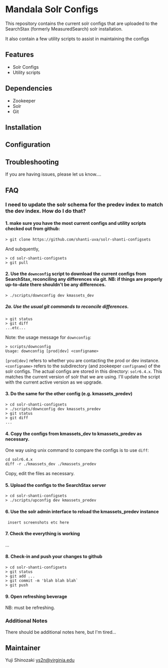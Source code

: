# Mandala Solr Configs

This repository contains the current solr configs that are uploaded to the SearchStax (formerly MeasuredSearch) solr installation.

It also contain a few utility scripts to assist in maintaining the configs

## Features

* Solr Configs
* Utility scripts

## Dependencies

* Zookeeper
* Solr
* Git

## Installation

## Configuration

## Troubleshooting

If you are having issues, please let us know....

## FAQ

### I need to update the solr schema for the predev index to match the dev index. How do I do that?

#### 1. make sure you have the most current configs and utility scripts checked out from github:

```
> git clone https://github.com/shanti-uva/solr-shanti-configsets
```
And subquently,
```
> cd solr-shanti-configsets
> git pull
```

#### 2. Use the `downconfig` script to download the current configs from SearchStax, reconciling any differences via git.  NB: if things are properly up-to-date there shouldn't be any differences.
```
> ./scripts/downconfig dev kmassets_dev
```

##### 2a. Use the usual git commands to reconcile differences.

```
> git status
> git diff
...etc...
```
Note: the usage message for `downconfig`:
```
> scripts/downconfig
Usage: downconfig [prod|dev] <configname>
```

`[prod|dev]` refers to whether you are contacting the prod or dev instance.
`<configname>` refers to the subdirectory (and zookeeper `configname`) of the solr configs.  The actual configs are stored in this directory: `solr6.4.x`. This matches the current version of solr that we are using.   I'll update the script with the current active version as we upgrade.

#### 3. Do the same for the other config (e.g. kmassets_predev)

```
> cd solr-shanti-configsets
> ./scripts/downconfig dev kmassets_predev
> git status
> git diff
...
```

#### 4. Copy the configs from kmassets_dev to kmassets_predev as necessary.

One way using unix command to compare the configs is to use `diff`:
```
cd solr6.4.x
diff -r ./kmassets_dev ./kmassets_predev
```

Copy, edit the files as necessary.

#### 5. Upload the configs to the SearchStax server

```
> cd solr-shanti-configsets
> ./scripts/upconfig dev kmassets_predev 
```

#### 6. Use the solr admin interface to reload the kmassets_predev instance

``` insert screenshots etc here```

#### 7. Check the everything is working
...
#### 8. Check-in and push your changes to github

```
> cd solr-shanti-configsets
> git status
> git add ...
> git commit -m 'blah blah blah`
> git push
```

#### 9. Open refreshing beverage

NB: must be refreshing.

### Additional Notes

There should be additional notes here, but I'm tired...

## Maintainer
Yuji Shinozaki <ys2n@virginia.edu> 
